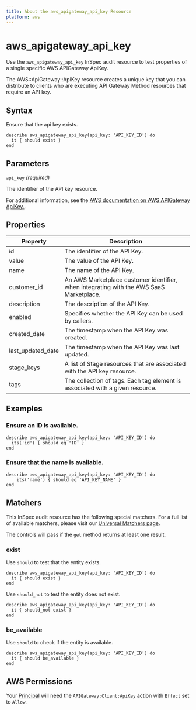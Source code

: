 ```yaml
---
title: About the aws_apigateway_api_key Resource
platform: aws
---
```


# aws_apigateway_api_key

Use the `aws_apigateway_api_key` InSpec audit resource to test properties of a single specific AWS APIGateway ApiKey.

The AWS::ApiGateway::ApiKey resource creates a unique key that you can distribute to clients who are executing API Gateway Method resources that require an API key.

## Syntax

Ensure that the api key exists.

    describe aws_apigateway_api_key(api_key: 'API_KEY_ID') do
      it { should exist }
    end

## Parameters

`api_key` _(required)_

The identifier of the API key resource.

For additional information, see the [AWS documentation on AWS APIGateway ApiKey.](https://docs.aws.amazon.com/AWSCloudFormation/latest/UserGuide/aws-resource-apigateway-apikey.html).

## Properties

| Property | Description |
| --- | --- |
| id | The identifier of the API Key. |
| value | The value of the API Key. |
| name | The name of the API Key. |
| customer_id | An AWS Marketplace customer identifier, when integrating with the AWS SaaS Marketplace. |
| description | The description of the API Key. |
| enabled | Specifies whether the API Key can be used by callers. |
| created_date | The timestamp when the API Key was created. |
| last_updated_date | The timestamp when the API Key was last updated. |
| stage_keys | A list of Stage resources that are associated with the API key resource. |
| tags | The collection of tags. Each tag element is associated with a given resource. |

## Examples

### Ensure an ID is available.

    describe aws_apigateway_api_key(api_key: 'API_KEY_ID') do
      its('id') { should eq 'ID' }
    end

### Ensure that the name is available.

    describe aws_apigateway_api_key(api_key: 'API_KEY_ID') do
        its('name') { should eq 'API_KEY_NAME' }
    end

## Matchers

This InSpec audit resource has the following special matchers. For a full list of available matchers, please visit our [Universal Matchers page](https://www.inspec.io/docs/reference/matchers/).

The controls will pass if the `get` method returns at least one result.

### exist

Use `should` to test that the entity exists.

    describe aws_apigateway_api_key(api_key: 'API_KEY_ID') do
      it { should exist }
    end

Use `should_not` to test the entity does not exist.

    describe aws_apigateway_api_key(api_key: 'API_KEY_ID') do
      it { should_not exist }
    end

### be_available

Use `should` to check if the entity is available.

    describe aws_apigateway_api_key(api_key: 'API_KEY_ID') do
      it { should be_available }
    end

## AWS Permissions

Your [Principal](https://docs.aws.amazon.com/IAM/latest/UserGuide/intro-structure.html#intro-structure-principal) will need the `APIGateway:Client:ApiKey` action with `Effect` set to `Allow`.
